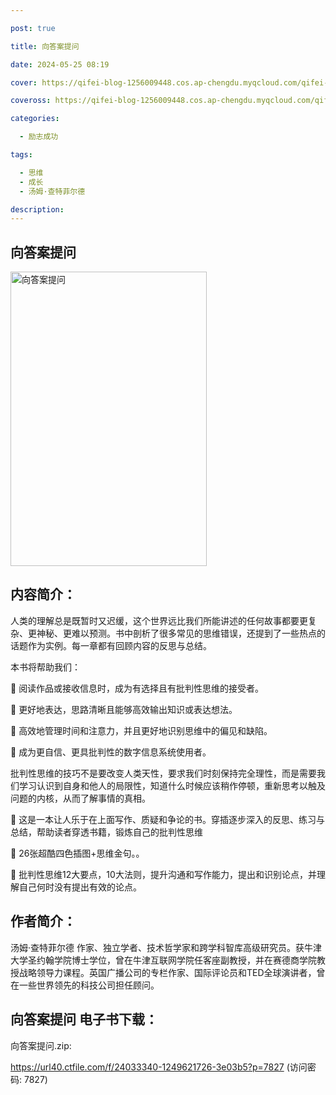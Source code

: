 ```yaml
---

post: true

title: 向答案提问

date: 2024-05-25 08:19

cover: https://qifei-blog-1256009448.cos.ap-chengdu.myqcloud.com/qifei-blog/6616332968eb935713021169.jpg

coveross: https://qifei-blog-1256009448.cos.ap-chengdu.myqcloud.com/qifei-blog/6616332968eb935713021169.jpg

categories:

  - 励志成功

tags:

  - 思维
  - 成长
  - 汤姆·查特菲尔德

description:
---
```


##  向答案提问

<img alt="向答案提问 " class="aligncenter loading" data-was-processed="true" decoding="async" fetchpriority="high" height="471" src="https://qifei-blog-1256009448.cos.ap-chengdu.myqcloud.com/qifei-blog/6616332968eb935713021169.jpg" style="cursor: zoom-in;" width="314"/>

## 内容简介：

人类的理解总是既暂时又迟缓，这个世界远比我们所能讲述的任何故事都要更复杂、更神秘、更难以预测。书中剖析了很多常见的思维错误，还提到了一些热点的话题作为实例。每一章都有回顾内容的反思与总结。

本书将帮助我们：

 阅读作品或接收信息时，成为有选择且有批判性思维的接受者。

 更好地表达，思路清晰且能够高效输出知识或表达想法。

 高效地管理时间和注意力，并且更好地识别思维中的偏见和缺陷。

 成为更自信、更具批判性的数字信息系统使用者。

批判性思维的技巧不是要改变人类天性，要求我们时刻保持完全理性，而是需要我们学习认识到自身和他人的局限性，知道什么时候应该稍作停顿，重新思考以触及问题的内核，从而了解事情的真相。

 这是一本让人乐于在上面写作、质疑和争论的书。穿插逐步深入的反思、练习与总结，帮助读者穿透书籍，锻炼自己的批判性思维

 26张超酷四色插图+思维金句。。

 批判性思维12大要点，10大法则，提升沟通和写作能力，提出和识别论点，并理解自己何时没有提出有效的论点。

## 作者简介：

汤姆·查特菲尔德 作家、独立学者、技术哲学家和跨学科智库高级研究员。获牛津大学圣约翰学院博士学位，曾在牛津互联网学院任客座副教授，并在赛德商学院教授战略领导力课程。英国广播公司的专栏作家、国际评论员和TED全球演讲者，曾在一些世界领先的科技公司担任顾问。

## 向答案提问 电子书下载：
向答案提问.zip: 

https://url40.ctfile.com/f/24033340-1249621726-3e03b5?p=7827 (访问密码: 7827)
